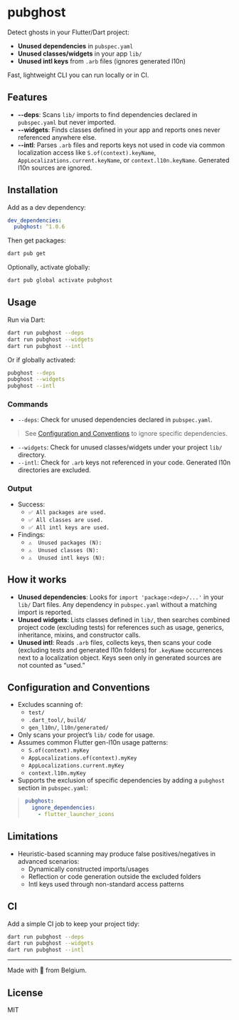 # pubghost

Detect ghosts in your Flutter/Dart project:
- **Unused dependencies** in `pubspec.yaml`
- **Unused classes/widgets** in your app `lib/`
- **Unused intl keys** from `.arb` files (ignores generated l10n)

Fast, lightweight CLI you can run locally or in CI.

## Features

- **--deps**: Scans `lib/` imports to find dependencies declared in `pubspec.yaml` but never imported.
- **--widgets**: Finds classes defined in your app and reports ones never referenced anywhere else.
- **--intl**: Parses `.arb` files and reports keys not used in code via common localization access like `S.of(context).keyName`, `AppLocalizations.current.keyName`, or `context.l10n.keyName`. Generated l10n sources are ignored.

## Installation

Add as a dev dependency:

```yaml
dev_dependencies:
  pubghost: ^1.0.6
```

Then get packages:

```bash
dart pub get
```

Optionally, activate globally:

```bash
dart pub global activate pubghost
```

## Usage

Run via Dart:

```bash
dart run pubghost --deps
dart run pubghost --widgets
dart run pubghost --intl
```

Or if globally activated:

```bash
pubghost --deps
pubghost --widgets
pubghost --intl
```

### Commands

- `--deps`: Check for unused dependencies declared in `pubspec.yaml`.
> See [Configuration and Conventions](#configuration-and-conventions) to ignore specific dependencies.
- `--widgets`: Check for unused classes/widgets under your project `lib/` directory.
- `--intl`: Check for `.arb` keys not referenced in your code. Generated l10n directories are excluded.

### Output

- Success:
  - `✅ All packages are used.`
  - `✅ All classes are used.`
  - `✅ All intl keys are used.`
- Findings:
  - `⚠️  Unused packages (N):`
  - `⚠️  Unused classes (N):`
  - `⚠️  Unused intl keys (N):`

## How it works

- **Unused dependencies**: Looks for `import 'package:<dep>/...'` in your `lib/` Dart files. Any dependency in `pubspec.yaml` without a matching import is reported.
- **Unused widgets**: Lists classes defined in `lib/`, then searches combined project code (excluding tests) for references such as usage, generics, inheritance, mixins, and constructor calls.
- **Unused intl**: Reads `.arb` files, collects keys, then scans your code (excluding tests and generated l10n folders) for `.keyName` occurrences next to a localization object. Keys seen only in generated sources are not counted as “used.”

## Configuration and Conventions

- Excludes scanning of:
  - `test/`
  - `.dart_tool/`, `build/`
  - `gen_l10n/`, `l10n/generated/`
- Only scans your project’s `lib/` code for usage.
- Assumes common Flutter gen-l10n usage patterns:
  - `S.of(context).myKey`
  - `AppLocalizations.of(context).myKey`
  - `AppLocalizations.current.myKey`
  - `context.l10n.myKey`
- Supports the exclusion of specific dependencies by adding a `pubghost` section in `pubspec.yaml`:
> ```yaml
> pubghost:
>   ignore_dependencies:
>     - flutter_launcher_icons
> ```


## Limitations

- Heuristic-based scanning may produce false positives/negatives in advanced scenarios:
  - Dynamically constructed imports/usages
  - Reflection or code generation outside the excluded folders
  - Intl keys used through non-standard access patterns

## CI

Add a simple CI job to keep your project tidy:

```bash
dart run pubghost --deps
dart run pubghost --widgets
dart run pubghost --intl
```

---

Made with 💙 from Belgium.

## License

MIT